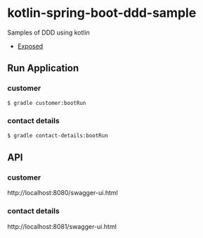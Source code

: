 # kotlin-spring-boot-ddd-sample

Samples of DDD using kotlin

- [Exposed](https://github.com/JetBrains/Exposed)

## Run Application

### customer
``` bash
$ gradle customer:bootRun
```

### contact details
``` bash
$ gradle contact-details:bootRun
```


## API

### customer
http://localhost:8080/swagger-ui.html

### contact details
http://localhost:8081/swagger-ui.html
